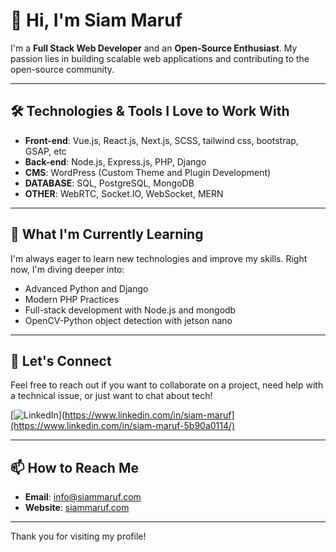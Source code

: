 # 👋 Hi, I'm Siam Maruf

I'm a **Full Stack Web Developer** and an **Open-Source Enthusiast**. My passion lies in building scalable web applications and contributing to the open-source community.

---

## 🛠️ Technologies & Tools I Love to Work With

- **Front-end**: Vue.js, React.js, Next.js, SCSS, tailwind css, bootstrap, GSAP, etc
- **Back-end**: Node.js, Express.js, PHP, Django
- **CMS**: WordPress (Custom Theme and Plugin Development)
- **DATABASE**: SQL, PostgreSQL, MongoDB
- **OTHER**: WebRTC, Socket.IO, WebSocket, MERN

---

## 🌱 What I'm Currently Learning

I'm always eager to learn new technologies and improve my skills. Right now, I'm diving deeper into:

- Advanced Python and Django
- Modern PHP Practices
- Full-stack development with Node.js and mongodb
- OpenCV-Python object detection with jetson nano

---

## 💬 Let's Connect

Feel free to reach out if you want to collaborate on a project, need help with a technical issue, or just want to chat about tech!

[![LinkedIn](https://img.shields.io/badge/LinkedIn-blue?style=for-the-badge&logo=linkedin)](https://www.linkedin.com/in/siam-maruf](https://www.linkedin.com/in/siam-maruf-5b90a0114/)

---

## 📫 How to Reach Me

- **Email**: info@siammaruf.com
- **Website**: [siammaruf.com](#)

---

Thank you for visiting my profile!

<!---
siammaruf/siammaruf is a ✨ special ✨ repository because its `README.md` (this file) appears on your GitHub profile.
You can click the Preview link to take a look at your changes.
--->

